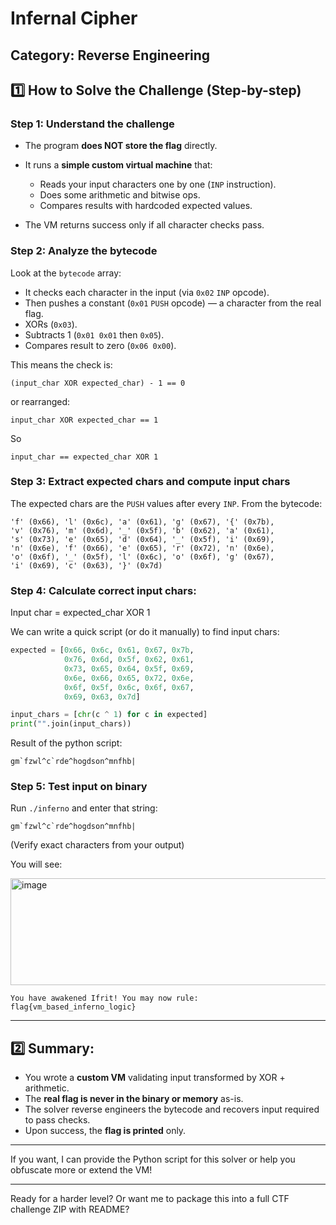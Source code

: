 # Infernal Cipher
## Category: Reverse Engineering

## 1️⃣ How to Solve the Challenge (Step-by-step)

### Step 1: Understand the challenge

* The program **does NOT store the flag** directly.
* It runs a **simple custom virtual machine** that:

  * Reads your input characters one by one (`INP` instruction).
  * Does some arithmetic and bitwise ops.
  * Compares results with hardcoded expected values.
* The VM returns success only if all character checks pass.

### Step 2: Analyze the bytecode

Look at the `bytecode` array:

* It checks each character in the input (via `0x02` `INP` opcode).
* Then pushes a constant (`0x01` `PUSH` opcode) — a character from the real flag.
* XORs (`0x03`).
* Subtracts 1 (`0x01 0x01` then `0x05`).
* Compares result to zero (`0x06 0x00`).

This means the check is:

```
(input_char XOR expected_char) - 1 == 0
```

or rearranged:

```
input_char XOR expected_char == 1
```

So

```
input_char == expected_char XOR 1
```

### Step 3: Extract expected chars and compute input chars

The expected chars are the `PUSH` values after every `INP`. From the bytecode:

```
'f' (0x66), 'l' (0x6c), 'a' (0x61), 'g' (0x67), '{' (0x7b),
'v' (0x76), 'm' (0x6d), '_' (0x5f), 'b' (0x62), 'a' (0x61),
's' (0x73), 'e' (0x65), 'd' (0x64), '_' (0x5f), 'i' (0x69),
'n' (0x6e), 'f' (0x66), 'e' (0x65), 'r' (0x72), 'n' (0x6e),
'o' (0x6f), '_' (0x5f), 'l' (0x6c), 'o' (0x6f), 'g' (0x67),
'i' (0x69), 'c' (0x63), '}' (0x7d)
```

### Step 4: Calculate correct input chars:

Input char = expected\_char XOR 1

We can write a quick script (or do it manually) to find input chars:

```python
expected = [0x66, 0x6c, 0x61, 0x67, 0x7b,
            0x76, 0x6d, 0x5f, 0x62, 0x61,
            0x73, 0x65, 0x64, 0x5f, 0x69,
            0x6e, 0x66, 0x65, 0x72, 0x6e,
            0x6f, 0x5f, 0x6c, 0x6f, 0x67,
            0x69, 0x63, 0x7d]

input_chars = [chr(c ^ 1) for c in expected]
print("".join(input_chars))
```

Result of the python script:

```
gm`fzwl^c`rde^hogdson^mnfhb|
```

### Step 5: Test input on binary

Run `./inferno` and enter that string:

```
gm`fzwl^c`rde^hogdson^mnfhb|
```

(Verify exact characters from your output)

You will see:

<img width="1390" height="171" alt="image" src="https://github.com/user-attachments/assets/548bb9cc-9684-4fd8-9174-ef0452cf8acb" />


```
You have awakened Ifrit! You may now rule: flag{vm_based_inferno_logic}
```

---

## 2️⃣ Summary:

* You wrote a **custom VM** validating input transformed by XOR + arithmetic.
* The **real flag is never in the binary or memory** as-is.
* The solver reverse engineers the bytecode and recovers input required to pass checks.
* Upon success, the **flag is printed** only.

---

If you want, I can provide the Python script for this solver or help you obfuscate more or extend the VM!

---

Ready for a harder level? Or want me to package this into a full CTF challenge ZIP with README?
